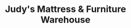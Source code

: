 ---
title: "Judy's Mattress & Furniture Warehouse"
url: /clifton/judys-mattress-und-furniture-warehouse/
shop: Betten
---